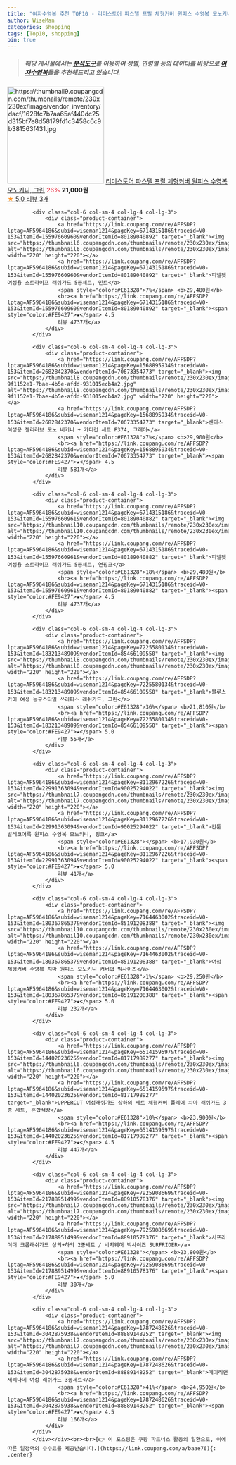 ```yaml
---
title: "여자수영복 추천 TOP10 - 리미스토어 파스텔 프릴 체형커버 원피스 수영복 모노키니, 그린"
author: WiseMan
categories: shopping
tags: [Top10, shopping]
pin: true
---
```


> ##### 해당 게시물에서는 [**분석도구**](https://itemscout.io/)를 이용하여 **성별**, **연령별** 등의 데이터를 바탕으로 [**여자수영복**](https://link.coupang.com/a/baae76)들을 추천해드리고 있습니다.
<div class="container"><div class="row">
            <div class="col-6 col-sm-4 col-lg-4 col-lg-3">
                <div class="product-container">
                    <a href="https://link.coupang.com/re/AFFSDP?lptag=AF5964186&subid=wiseman1214&pageKey=8190767240&traceid=V0-153&itemId=23438906382&vendorItemId=90621513453" target="_blank"><img src="https://thumbnail9.coupangcdn.com/thumbnails/remote/230x230ex/image/vendor_inventory/dacf/1628fc7b7aa65af440dc25d315bf7e8d58179fd1c3458c6c9b381563f431.jpg" alt="https://thumbnail9.coupangcdn.com/thumbnails/remote/230x230ex/image/vendor_inventory/dacf/1628fc7b7aa65af440dc25d315bf7e8d58179fd1c3458c6c9b381563f431.jpg" width="220" height="220"></a>
                    <a href="https://link.coupang.com/re/AFFSDP?lptag=AF5964186&subid=wiseman1214&pageKey=8190767240&traceid=V0-153&itemId=23438906382&vendorItemId=90621513453" target="_blank">리미스토어 파스텔 프릴 체형커버 원피스 수영복 모노키니, 그린</a>
                    <span style="color:#E61328">26%</span> <b>21,000원</b>
                    <br><a href="https://link.coupang.com/re/AFFSDP?lptag=AF5964186&subid=wiseman1214&pageKey=8190767240&traceid=V0-153&itemId=23438906382&vendorItemId=90621513453" target="_blank"><span style="color:#FE9427">★</span> 5.0
                    리뷰 3개</a>
                </div>
            </div>
            
            <div class="col-6 col-sm-4 col-lg-4 col-lg-3">
                <div class="product-container">
                    <a href="https://link.coupang.com/re/AFFSDP?lptag=AF5964186&subid=wiseman1214&pageKey=6714315186&traceid=V0-153&itemId=15597660960&vendorItemId=80189040892" target="_blank"><img src="https://thumbnail6.coupangcdn.com/thumbnails/remote/230x230ex/image/vendor_inventory/9193/ddb9af10e5a1f0de2adeadc9eeb6e829ad8676303d55f61d8caec7fcb206.jpg" alt="https://thumbnail6.coupangcdn.com/thumbnails/remote/230x230ex/image/vendor_inventory/9193/ddb9af10e5a1f0de2adeadc9eeb6e829ad8676303d55f61d8caec7fcb206.jpg" width="220" height="220"></a>
                    <a href="https://link.coupang.com/re/AFFSDP?lptag=AF5964186&subid=wiseman1214&pageKey=6714315186&traceid=V0-153&itemId=15597660960&vendorItemId=80189040892" target="_blank">피넬젯 여성용 스트라이프 래쉬가드 5종세트, 민트</a>
                    <span style="color:#E61328">7%</span> <b>29,480원</b>
                    <br><a href="https://link.coupang.com/re/AFFSDP?lptag=AF5964186&subid=wiseman1214&pageKey=6714315186&traceid=V0-153&itemId=15597660960&vendorItemId=80189040892" target="_blank"><span style="color:#FE9427">★</span> 4.5
                    리뷰 4737개</a>
                </div>
            </div>
            
            <div class="col-6 col-sm-4 col-lg-4 col-lg-3">
                <div class="product-container">
                    <a href="https://link.coupang.com/re/AFFSDP?lptag=AF5964186&subid=wiseman1214&pageKey=1568895934&traceid=V0-153&itemId=2682842370&vendorItemId=70673354773" target="_blank"><img src="https://thumbnail8.coupangcdn.com/thumbnails/remote/230x230ex/image/retail/images/416924832775849-9f1152e1-7bae-4b5e-afdd-931015ecb4a2.jpg" alt="https://thumbnail8.coupangcdn.com/thumbnails/remote/230x230ex/image/retail/images/416924832775849-9f1152e1-7bae-4b5e-afdd-931015ecb4a2.jpg" width="220" height="220"></a>
                    <a href="https://link.coupang.com/re/AFFSDP?lptag=AF5964186&subid=wiseman1214&pageKey=1568895934&traceid=V0-153&itemId=2682842370&vendorItemId=70673354773" target="_blank">벤디스 여성용 젤리러브 모노 비키니 + 가디건 세트 F374, 그레이</a>
                    <span style="color:#E61328">7%</span> <b>29,900원</b>
                    <br><a href="https://link.coupang.com/re/AFFSDP?lptag=AF5964186&subid=wiseman1214&pageKey=1568895934&traceid=V0-153&itemId=2682842370&vendorItemId=70673354773" target="_blank"><span style="color:#FE9427">★</span> 4.5
                    리뷰 581개</a>
                </div>
            </div>
            
            <div class="col-6 col-sm-4 col-lg-4 col-lg-3">
                <div class="product-container">
                    <a href="https://link.coupang.com/re/AFFSDP?lptag=AF5964186&subid=wiseman1214&pageKey=6714315186&traceid=V0-153&itemId=15597660961&vendorItemId=80189040882" target="_blank"><img src="https://thumbnail10.coupangcdn.com/thumbnails/remote/230x230ex/image/vendor_inventory/c780/19b0cf17b2e88b12f07e1cbb493004b30640b20079908b0c9e3ddf3a1938.jpg" alt="https://thumbnail10.coupangcdn.com/thumbnails/remote/230x230ex/image/vendor_inventory/c780/19b0cf17b2e88b12f07e1cbb493004b30640b20079908b0c9e3ddf3a1938.jpg" width="220" height="220"></a>
                    <a href="https://link.coupang.com/re/AFFSDP?lptag=AF5964186&subid=wiseman1214&pageKey=6714315186&traceid=V0-153&itemId=15597660961&vendorItemId=80189040882" target="_blank">피넬젯 여성용 스트라이프 래쉬가드 5종세트, 연핑크</a>
                    <span style="color:#E61328">18%</span> <b>29,480원</b>
                    <br><a href="https://link.coupang.com/re/AFFSDP?lptag=AF5964186&subid=wiseman1214&pageKey=6714315186&traceid=V0-153&itemId=15597660961&vendorItemId=80189040882" target="_blank"><span style="color:#FE9427">★</span> 4.5
                    리뷰 4737개</a>
                </div>
            </div>
            
            <div class="col-6 col-sm-4 col-lg-4 col-lg-3">
                <div class="product-container">
                    <a href="https://link.coupang.com/re/AFFSDP?lptag=AF5964186&subid=wiseman1214&pageKey=7225580134&traceid=V0-153&itemId=18321348909&vendorItemId=85466109550" target="_blank"><img src="https://thumbnail8.coupangcdn.com/thumbnails/remote/230x230ex/image/vendor_inventory/eece/f454afe40f680f1019f3dad2d13a7f2e5f3fa5278639d5e1c2885bb0f9bf.png" alt="https://thumbnail8.coupangcdn.com/thumbnails/remote/230x230ex/image/vendor_inventory/eece/f454afe40f680f1019f3dad2d13a7f2e5f3fa5278639d5e1c2885bb0f9bf.png" width="220" height="220"></a>
                    <a href="https://link.coupang.com/re/AFFSDP?lptag=AF5964186&subid=wiseman1214&pageKey=7225580134&traceid=V0-153&itemId=18321348909&vendorItemId=85466109550" target="_blank">블루스카이 여성 농구스타일 쓰리피스 래쉬가드, 그린</a>
                    <span style="color:#E61328">36%</span> <b>21,810원</b>
                    <br><a href="https://link.coupang.com/re/AFFSDP?lptag=AF5964186&subid=wiseman1214&pageKey=7225580134&traceid=V0-153&itemId=18321348909&vendorItemId=85466109550" target="_blank"><span style="color:#FE9427">★</span> 5.0
                    리뷰 55개</a>
                </div>
            </div>
            
            <div class="col-6 col-sm-4 col-lg-4 col-lg-3">
                <div class="product-container">
                    <a href="https://link.coupang.com/re/AFFSDP?lptag=AF5964186&subid=wiseman1214&pageKey=8112967226&traceid=V0-153&itemId=22991363094&vendorItemId=90025294022" target="_blank"><img src="https://thumbnail7.coupangcdn.com/thumbnails/remote/230x230ex/image/vendor_inventory/74d3/cdd4263cf9c4d71387ceb5749be209c41e485a4f66cb4e510cf432b3aa23.png" alt="https://thumbnail7.coupangcdn.com/thumbnails/remote/230x230ex/image/vendor_inventory/74d3/cdd4263cf9c4d71387ceb5749be209c41e485a4f66cb4e510cf432b3aa23.png" width="220" height="220"></a>
                    <a href="https://link.coupang.com/re/AFFSDP?lptag=AF5964186&subid=wiseman1214&pageKey=8112967226&traceid=V0-153&itemId=22991363094&vendorItemId=90025294022" target="_blank">칸툰 발레코어룩 원피스 수영복 모노키니, 핑크</a>
                    <span style="color:#E61328"></span> <b>17,930원</b>
                    <br><a href="https://link.coupang.com/re/AFFSDP?lptag=AF5964186&subid=wiseman1214&pageKey=8112967226&traceid=V0-153&itemId=22991363094&vendorItemId=90025294022" target="_blank"><span style="color:#FE9427">★</span> 5.0
                    리뷰 41개</a>
                </div>
            </div>
            
            <div class="col-6 col-sm-4 col-lg-4 col-lg-3">
                <div class="product-container">
                    <a href="https://link.coupang.com/re/AFFSDP?lptag=AF5964186&subid=wiseman1214&pageKey=7164463002&traceid=V0-153&itemId=18036786537&vendorItemId=85191208388" target="_blank"><img src="https://thumbnail10.coupangcdn.com/thumbnails/remote/230x230ex/image/vendor_inventory/8a97/5d40f956de25a312064c4d71e59a406771291233ae50963b7c5abf41c242.jpg" alt="https://thumbnail10.coupangcdn.com/thumbnails/remote/230x230ex/image/vendor_inventory/8a97/5d40f956de25a312064c4d71e59a406771291233ae50963b7c5abf41c242.jpg" width="220" height="220"></a>
                    <a href="https://link.coupang.com/re/AFFSDP?lptag=AF5964186&subid=wiseman1214&pageKey=7164463002&traceid=V0-153&itemId=18036786537&vendorItemId=85191208388" target="_blank">여성 체형커버 수영복 치마 원피스 모노키니 커버업 빅사이즈</a>
                    <span style="color:#E61328">1%</span> <b>29,250원</b>
                    <br><a href="https://link.coupang.com/re/AFFSDP?lptag=AF5964186&subid=wiseman1214&pageKey=7164463002&traceid=V0-153&itemId=18036786537&vendorItemId=85191208388" target="_blank"><span style="color:#FE9427">★</span> 5.0
                    리뷰 232개</a>
                </div>
            </div>
            
            <div class="col-6 col-sm-4 col-lg-4 col-lg-3">
                <div class="product-container">
                    <a href="https://link.coupang.com/re/AFFSDP?lptag=AF5964186&subid=wiseman1214&pageKey=6514159597&traceid=V0-153&itemId=14402023625&vendorItemId=81717989277" target="_blank"><img src="https://thumbnail6.coupangcdn.com/thumbnails/remote/230x230ex/image/vendor_inventory/861f/b5976a9baee4a508988eca78b0ce1119fcbfde86bd9e04ed80d5d249d4f7.jpg" alt="https://thumbnail6.coupangcdn.com/thumbnails/remote/230x230ex/image/vendor_inventory/861f/b5976a9baee4a508988eca78b0ce1119fcbfde86bd9e04ed80d5d249d4f7.jpg" width="220" height="220"></a>
                    <a href="https://link.coupang.com/re/AFFSDP?lptag=AF5964186&subid=wiseman1214&pageKey=6514159597&traceid=V0-153&itemId=14402023625&vendorItemId=81717989277" target="_blank">UPPERCUT 여성래쉬가드 상하의 세트 체형커버 플레어 치마 래쉬가드 3종 세트, 혼합색상</a>
                    <span style="color:#E61328">10%</span> <b>23,900원</b>
                    <br><a href="https://link.coupang.com/re/AFFSDP?lptag=AF5964186&subid=wiseman1214&pageKey=6514159597&traceid=V0-153&itemId=14402023625&vendorItemId=81717989277" target="_blank"><span style="color:#FE9427">★</span> 4.5
                    리뷰 447개</a>
                </div>
            </div>
            
            <div class="col-6 col-sm-4 col-lg-4 col-lg-3">
                <div class="product-container">
                    <a href="https://link.coupang.com/re/AFFSDP?lptag=AF5964186&subid=wiseman1214&pageKey=7925908669&traceid=V0-153&itemId=21788951499&vendorItemId=88910578376" target="_blank"><img src="https://thumbnail7.coupangcdn.com/thumbnails/remote/230x230ex/image/vendor_inventory/d199/48820dcd0e888165d5759f616e706958a06558bf62c0a54096db4ed31e69.jpg" alt="https://thumbnail7.coupangcdn.com/thumbnails/remote/230x230ex/image/vendor_inventory/d199/48820dcd0e888165d5759f616e706958a06558bf62c0a54096db4ed31e69.jpg" width="220" height="220"></a>
                    <a href="https://link.coupang.com/re/AFFSDP?lptag=AF5964186&subid=wiseman1214&pageKey=7925908669&traceid=V0-153&itemId=21788951499&vendorItemId=88910578376" target="_blank">서프라이더 크롭래쉬가드 상의+하의 2종세트 / 비치웨어 빅사이즈 SURFRIDER</a>
                    <span style="color:#E61328"></span> <b>23,800원</b>
                    <br><a href="https://link.coupang.com/re/AFFSDP?lptag=AF5964186&subid=wiseman1214&pageKey=7925908669&traceid=V0-153&itemId=21788951499&vendorItemId=88910578376" target="_blank"><span style="color:#FE9427">★</span> 5.0
                    리뷰 30개</a>
                </div>
            </div>
            
            <div class="col-6 col-sm-4 col-lg-4 col-lg-3">
                <div class="product-container">
                    <a href="https://link.coupang.com/re/AFFSDP?lptag=AF5964186&subid=wiseman1214&pageKey=1787248626&traceid=V0-153&itemId=3042875938&vendorItemId=88889148252" target="_blank"><img src="https://thumbnail7.coupangcdn.com/thumbnails/remote/230x230ex/image/vendor_inventory/aaec/0f17ac805de902259fec789232f655e4d5b6fdd21936a0ff8444470b6002.jpg" alt="https://thumbnail7.coupangcdn.com/thumbnails/remote/230x230ex/image/vendor_inventory/aaec/0f17ac805de902259fec789232f655e4d5b6fdd21936a0ff8444470b6002.jpg" width="220" height="220"></a>
                    <a href="https://link.coupang.com/re/AFFSDP?lptag=AF5964186&subid=wiseman1214&pageKey=1787248626&traceid=V0-153&itemId=3042875938&vendorItemId=88889148252" target="_blank">메이리앤 세레나데 여성 래쉬가드 3종세트</a>
                    <span style="color:#E61328">41%</span> <b>24,950원</b>
                    <br><a href="https://link.coupang.com/re/AFFSDP?lptag=AF5964186&subid=wiseman1214&pageKey=1787248626&traceid=V0-153&itemId=3042875938&vendorItemId=88889148252" target="_blank"><span style="color:#FE9427">★</span> 4.5
                    리뷰 166개</a>
                </div>
            </div>
            </div></div><br><br>[👉 이 포스팅은 쿠팡 파트너스 활동의 일환으로, 이에 따른 일정액의 수수료를 제공받습니다.](https://link.coupang.com/a/baae76){: .center}